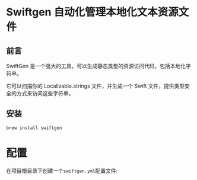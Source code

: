 # Swiftgen 自动化管理本地化文本资源文件


## 前言

SwiftGen 是一个强大的工具，可以生成静态类型的资源访问代码，包括本地化字符串。

它可以扫描你的 Localizable.strings 文件，并生成一个 Swift 文件，提供类型安全的方式来访问这些字符串。

## 安装

```
brew install swiftgen
```

# 配置

在项目根目录下创建一个`swiftgen.yml`配置文件:

```

```







